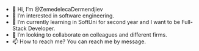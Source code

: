 - 👋 Hi, I’m @ZemedelecaDermendjiev
- 👀 I’m interested in software engineering.
- 🌱 I’m currently learning in SoftUni for second year and I want to be Full-Stack Developer.
- 💞️ I’m looking to collaborate on colleagues and different firms.
- 📫 How to reach me? You can reach me by message.

<!---
ZemedelecaDermendjiev/ZemedelecaDermendjiev is a ✨ special ✨ repository because its `README.md` (this file) appears on your GitHub profile.
You can click the Preview link to take a look at your changes.
--->
